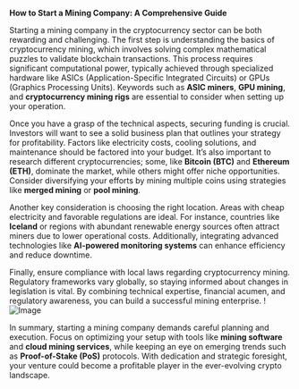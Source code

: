 **How to Start a Mining Company: A Comprehensive Guide**

Starting a mining company in the cryptocurrency sector can be both rewarding and challenging. The first step is understanding the basics of cryptocurrency mining, which involves solving complex mathematical puzzles to validate blockchain transactions. This process requires significant computational power, typically achieved through specialized hardware like ASICs (Application-Specific Integrated Circuits) or GPUs (Graphics Processing Units). Keywords such as **ASIC miners**, **GPU mining**, and **cryptocurrency mining rigs** are essential to consider when setting up your operation.

Once you have a grasp of the technical aspects, securing funding is crucial. Investors will want to see a solid business plan that outlines your strategy for profitability. Factors like electricity costs, cooling solutions, and maintenance should be factored into your budget. It’s also important to research different cryptocurrencies; some, like **Bitcoin (BTC)** and **Ethereum (ETH)**, dominate the market, while others might offer niche opportunities. Consider diversifying your efforts by mining multiple coins using strategies like **merged mining** or **pool mining**.

Another key consideration is choosing the right location. Areas with cheap electricity and favorable regulations are ideal. For instance, countries like **Iceland** or regions with abundant renewable energy sources often attract miners due to lower operational costs. Additionally, integrating advanced technologies like **AI-powered monitoring systems** can enhance efficiency and reduce downtime.

Finally, ensure compliance with local laws regarding cryptocurrency mining. Regulatory frameworks vary globally, so staying informed about changes in legislation is vital. By combining technical expertise, financial acumen, and regulatory awareness, you can build a successful mining enterprise. !![Image](https://github.com/user-attachments/assets/590b50a7-4459-4e76-8a31-559aed223621)

In summary, starting a mining company demands careful planning and execution. Focus on optimizing your setup with tools like **mining software** and **cloud mining services**, while keeping an eye on emerging trends such as **Proof-of-Stake (PoS)** protocols. With dedication and strategic foresight, your venture could become a profitable player in the ever-evolving crypto landscape.